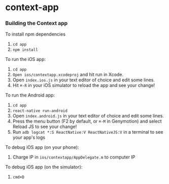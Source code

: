 # context-app

### Building the Context app

To install npm dependencies

1. `cd app`
2. `npm install`

To run the iOS app:

1. `cd app`
2. `Open ios/contextapp.xcodeproj` and hit run in Xcode.
3. Open `index.ios.js` in your text editor of choice and edit some lines.
4. Hit `⌘-R` in your iOS simulator to reload the app and see your change!

To run the Android app:

1. `cd app`
2. `react-native run-android`
3. Open `index.android.js` in your text editor of choice and edit some lines.
4. Press the menu button (F2 by default, or `⌘-M` in Genymotion) and select Reload JS to see your change!
4. Run `adb logcat *:S ReactNative:V ReactNativeJS:V` in a terminal to see your app's logs

To debug iOS app (on your phone):

1. Charge IP in `ios/contextapp/AppDelegate.m` to computer IP

To debug iOS app (on the simulator):

1. `cmd+D`
